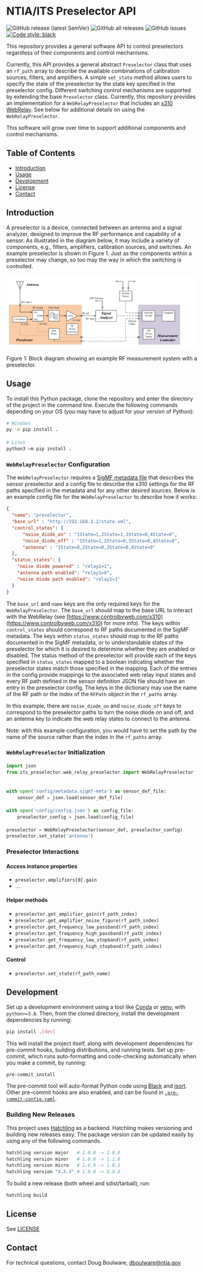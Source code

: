 # NTIA/ITS Preselector API

![GitHub release (latest SemVer)](https://img.shields.io/github/v/release/NTIA/Preselector?display_name=tag&sort=semver)
![GitHub all releases](https://img.shields.io/github/downloads/NTIA/Preselector/total)
![GitHub issues](https://img.shields.io/github/issues/NTIA/Preselector)
[![Code style: black](https://img.shields.io/badge/code%20style-black-000000.svg)](https://github.com/psf/black)

This repository provides a general software API to control preselectors regardless of their
components and control mechanisms.

Currently, this API provides a general abstract `Preselector` class that uses an `rf_path`
array to describe the available combinations of calibration sources, filters, and amplifiers.
A simple `set_state` method allows users to specify the state of the preselector by the state
key specified in the preselector config. Different switching control mechanisms are supported
by extending the base `Preselector` class. Currently, this repository provides an implementation
for a `WebRelayPreselector` that includes an [x310 WebRelay](https://www.controlbyweb.com/x310/).
See below for additional details on using the `WebRelayPreselector`.

This software will grow over time to support additional components and control mechanisms.

## Table of Contents

- [Introduction](#introduction)
- [Usage](#usage)
- [Development](#development)
- [License](#license)
- [Contact](#contact)

## Introduction

A preselector is a device, connected between an antenna and a signal analyzer, designed to
improve the RF performance and capability of a sensor. As illustrated in the diagram below,
it may include a variety of components, e.g., filters, amplifiers, calibration sources, and
switches. An example preselector is shown in Figure 1. Just as the components within a preselector
may change, so too may the way in which the switching is controlled.

![Preselector Diagram](/docs/img/preselector.png)
<figcaption>Figure 1: Block diagram showing an example RF measurement system with a preselector.</figcaption>

## Usage

To install this Python package, clone the repository and enter the directory of the
project in the command line. Execute the following commands depending on your OS (you may
have to adjust for your version of Python):

```bash
# Windows
py -m pip install .

# Linux
python3 –m pip install .
```

### `WebRelayPreselector` Configuration

The `WebRelayPreselector` requires a [SigMF metadata file](https://Github.com/NTIA/sigmf-ns-ntia)
that describes the sensor preselector and a config file to describe the x310 settings for
the RF paths specified in the metadata and for any other desired sources. Below is an
example config file for the `WebRelayPreselector` to describe how it works:

```json
{
  "name": "preselector",
  "base_url" : "http://192.168.1.2/state.xml",
  "control_states": {
      "noise_diode_on" : "1State=1,2State=1,3State=0,4State=0",
      "noise_diode_off" : "1State=1,2State=0,3State=0,4State=0",
      "antenna" : "1State=0,2State=0,3State=0,4State=0"
  },
  "status_states": {
    "noise diode powered" : "relay2=1",
    "antenna path enabled": "relay1=0",
    "noise diode path enabled": "relay1=1"
  }
}
```

The `base_url` and `name` keys are the only required keys for the `WebRelayPreselector`.
The `base_url` should map to the base URL to interact with the WebRelay
(see [https://www.controlbyweb.com/x310](https://www.controlbyweb.com/x310)
for more info). The keys within `control_states` should correspond to RF paths
documented in the SigMF metadata. The keys within `status_states` should map to the
RF paths documented in the SigMF metadata, or to understandable states of the
preselector for which it is desired to determine whether they are enabled or disabled.
The status method of the preselector will provide each of the keys specified in
`status_states` mapped to a boolean indicating whether the preselector states match
those specified in the mapping. Each of the entries in the config provide mappings to the
associated web relay input states and every RF path defined in the sensor definition JSON
file should have an entry in the preselector config. The keys in the dictionary may use the
name of the RF path or the index of the `RFPath` object in the `rf_paths` array.

In this example, there are `noise_diode_on` and `noise_diode_off` keys to correspond to the
preselector paths to turn the noise diode on and off, and an antenna key to indicate the
web relay states to connect to the antenna.

Note: with this example configuration, you would have to set the path by the name of the
source rather than the index in the `rf_paths` array.

### `WebRelayPreselector` Initialization

```python
import json
from its_preselector.web_relay_preselector import WebRelayPreselector


with open('config/metadata.sigmf-meta') as sensor_def_file:
    sensor_def = json.load(sensor_def_file)

with open('config/config.json') as config_file:
    preselector_config = json.load(config_file)

preselector = WebRelayPreselector(sensor_def, preselector_config)
preselector.set_state('antenna')
```

### Preselector Interactions

#### Access instance properties

- `preselector.amplifiers[0].gain`
- ...

#### Helper methods

- `preselector.get_amplifier_gain(rf_path_index)`
- `preselector.get_amplifier_noise_figure(rf_path_index)`
- `preselector.get_frequency_low_passband(rf_path_index)`
- `preselector.get_frequency_high_passband(rf_path_index)`
- `preselector.get_frequency_low_stopband(rf_path_index)`
- `preselector.get_frequency_high_stopband(rf_path_index)`

#### Control

- `preselector.set_state(rf_path_name)`

## Development

Set up a development environment using a tool like [Conda](https://docs.conda.io/en/latest/)
or [venv](https://docs.python.org/3/library/venv.html#module-venv), with `python>=3.8`. Then,
from the cloned directory, install the development dependencies by running:

```bash
pip install .[dev]
```

This will install the project itself, along with development dependencies for pre-commit
hooks, building distributions, and running tests. Set up pre-commit, which runs
auto-formatting and code-checking automatically when you make a commit, by running:

```bash
pre-commit install
```

The pre-commit tool will auto-format Python code using [Black](https://github.com/psf/black)
and [isort](https://github.com/pycqa/isort). Other pre-commit hooks are also enabled, and
can be found in [`.pre-commit-config.yaml`](.pre-commit-config.yaml).

### Building New Releases

This project uses [Hatchling](https://github.com/pypa/hatch/tree/master/backend) as a backend.
Hatchling makes versioning and building new releases easy. The package version can be updated
easily by using any of the following commands.

```bash
hatchling version major   # 1.0.0 -> 2.0.0
hatchling version minor   # 1.0.0 -> 1.1.0
hatchling version micro   # 1.0.0 -> 1.0.1
hatchling version "X.X.X" # 1.0.0 -> X.X.X
```

To build a new release (both wheel and sdist/tarball), run:

```bash
hatchling build
```

## License

See [LICENSE](LICENSE.md)

## Contact

For technical questions, contact Doug Boulware, [dboulware@ntia.gov](mailto:dboulware@ntia.gov)
